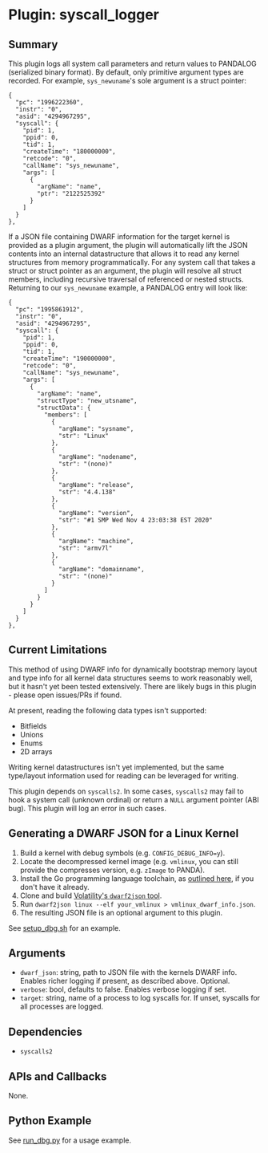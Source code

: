 Plugin: syscall_logger
===========

Summary
-------

This plugin logs all system call parameters and return values to PANDALOG (serialized binary format).
By default, only primitive argument types are recorded.
For example, `sys_newuname`'s sole argument is a struct pointer:

```
{
  "pc": "1996222360",
  "instr": "0",
  "asid": "4294967295",
  "syscall": {
    "pid": 1,
    "ppid": 0,
    "tid": 1,
    "createTime": "180000000",
    "retcode": "0",
    "callName": "sys_newuname",
    "args": [
      {
        "argName": "name",
        "ptr": "2122525392"
      }
    ]
  }
},
```

If a JSON file containing DWARF information for the target kernel is provided as a plugin argument, the plugin will automatically lift the JSON contents into an internal datastructure that allows it to read any kernel structures from memory programmatically.
For any system call that takes a struct or struct pointer as an argument, the plugin will resolve all struct members, including recursive traversal of referenced or nested structs.
Returning to our `sys_newuname` example, a PANDALOG entry will look like:

```
{
  "pc": "1995861912",
  "instr": "0",
  "asid": "4294967295",
  "syscall": {
    "pid": 1,
    "ppid": 0,
    "tid": 1,
    "createTime": "190000000",
    "retcode": "0",
    "callName": "sys_newuname",
    "args": [
      {
        "argName": "name",
        "structType": "new_utsname",
        "structData": {
          "members": [
            {
              "argName": "sysname",
              "str": "Linux"
            },
            {
              "argName": "nodename",
              "str": "(none)"
            },
            {
              "argName": "release",
              "str": "4.4.138"
            },
            {
              "argName": "version",
              "str": "#1 SMP Wed Nov 4 23:03:38 EST 2020"
            },
            {
              "argName": "machine",
              "str": "armv7l"
            },
            {
              "argName": "domainname",
              "str": "(none)"
            }
          ]
        }
      }
    ]
  }
},
```

Current Limitations
---------

This method of using DWARF info for dynamically bootstrap memory layout and type info for all kernel data structures seems to work reasonably well, but it hasn't yet been tested extensively.
There are likely bugs in this plugin - please open issues/PRs if found.

At present, reading the following data types isn't supported:

* Bitfields
* Unions
* Enums
* 2D arrays

Writing kernel datastructures isn't yet implemented, but the same type/layout information used for reading can be leveraged for writing.

This plugin depends on `syscalls2`.
In some cases, `syscalls2` may fail to hook a system call (unknown ordinal) or return a `NULL` argument pointer (ABI bug).
This plugin will log an error in such cases.

Generating a DWARF JSON for a Linux Kernel
---------

1. Build a kernel with debug symbols (e.g. `CONFIG_DEBUG_INFO=y`).
2. Locate the decompressed kernel image (e.g. `vmlinux`, you can still provide the compresses version, e.g. `zImage` to PANDA).
3. Install the Go programming language toolchain, as [outlined here](https://golang.org/doc/install), if you don't have it already.
4. Clone and build [Volatility's `dwarf2json` tool](https://github.com/volatilityfoundation/dwarf2json).
5. Run `dwarf2json linux --elf your_vmlinux > vmlinux_dwarf_info.json`.
6. The resulting JSON file is an optional argument to this plugin.

See [setup_dbg.sh](./dbg/setup_dbg.sh) for an example.

Arguments
---------

* `dwarf_json`: string, path to JSON file with the kernels DWARF info. Enables richer logging if present, as described above. Optional.
* `verbose`: bool, defaults to false. Enables verbose logging if set.
* `target`: string, name of a process to log syscalls for. If unset, syscalls for all processes are logged.

Dependencies
------------

* `syscalls2`

APIs and Callbacks
------------------

None.

Python Example
-------

See [run_dbg.py](./dbg/run_dbg.py) for a usage example.
